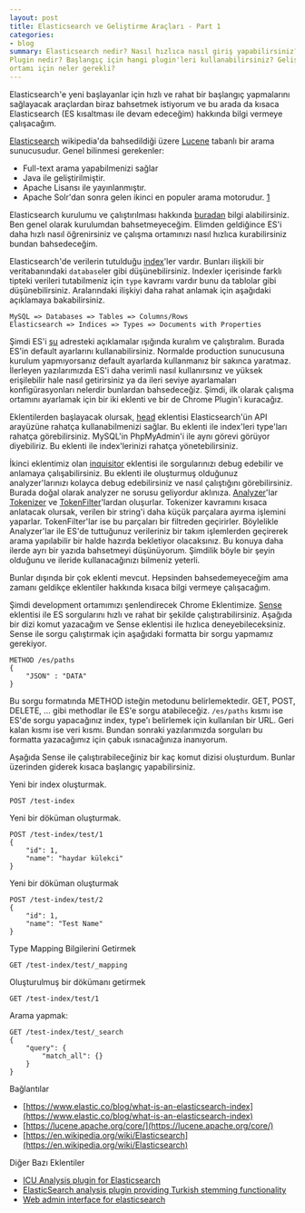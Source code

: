 ```yaml
---
layout: post
title: Elasticsearch ve Geliştirme Araçları - Part 1
categories:
- blog
summary: Elasticsearch nedir? Nasıl hızlıca nasıl giriş yapabilirsiniz? 
Plugin nedir? Başlangıç için hangi plugin'leri kullanabilirsiniz? Geliştirme 
ortamı için neler gerekli?
---
```


Elasticsearch'e yeni başlayanlar için hızlı ve rahat bir başlangıç yapmalarını 
sağlayacak araçlardan biraz bahsetmek istiyorum ve bu arada da kısaca 
Elasticsearch (ES kısaltması ile devam edeceğim) hakkında bilgi vermeye 
çalışacağım.

[Elasticsearch](https://en.wikipedia.org/wiki/Elasticsearch) wikipedia'da 
bahsedildiği üzere [Lucene](https://lucene.apache.org/core/) tabanlı bir arama 
sunucusudur. Genel bilinmesi gerekenler:

 - Full-text arama yapabilmenizi sağlar
 - Java ile geliştirilmiştir.
 - Apache Lisansı ile yayınlanmıştır.
 - Apache Solr'dan sonra gelen ikinci en populer arama motorudur. 
    [1](http://db-engines.com/en/ranking/search+engine)

Elasticsearch kurulumu ve çalıştırılması hakkında 
[buradan](https://www.elastic.co/downloads/elasticsearch) bilgi alabilirsiniz. 
Ben genel olarak kurulumdan bahsetmeyeceğim. Elimden geldiğince ES'i daha 
hızlı nasıl öğrenirsiniz ve çalışma ortamınızı nasıl hızlıca kurabilirsiniz
bundan bahsedeceğim.

Elasticsearch'de verilerin tutulduğu [index](https://www.elastic.co/blog/what-is-an-elasticsearch-index)'ler 
vardır. Bunları ilişkili bir veritabanındaki `database`ler gibi düşünebilirsiniz. 
Indexler içerisinde farklı tipteki verileri tutabilmeniz için `type` kavramı 
vardır bunu da tablolar gibi düşünebilirsiniz. Aralarındaki ilişkiyi daha rahat 
anlamak için aşağıdaki açıklamaya bakabilirsiniz. 

```
MySQL => Databases => Tables => Columns/Rows
Elasticsearch => Indices => Types => Documents with Properties
```

Şimdi ES'i [şu](https://www.elastic.co/downloads/elasticsearch) adresteki 
açıklamalar ışığında kuralım ve çalıştıralım. Burada ES'in default ayarlarını 
kullanabilirsiniz. Normalde production sunucusuna kurulum yapmıyorsanız default 
ayarlarda kullanmanız bir sakınca yaratmaz. İlerleyen yazılarımızda ES'i daha verimli
nasıl kullanırsınız ve yüksek erişilebilir hale nasıl getirirsiniz ya da ileri seviye 
ayarlamaları konfigürasyonları nelerdir bunlardan bahsedeceğiz. Şimdi, ilk olarak 
çalışma ortamını ayarlamak için bir iki eklenti ve bir de Chrome Plugin'i 
kuracağız. 

Eklentilerden başlayacak olursak, [head](https://github.com/mobz/elasticsearch-head) 
eklentisi Elasticsearch'ün API arayüzüne rahatça kullanabilmenizi sağlar. Bu 
eklenti ile index'leri type'ları rahatça görebilirsiniz. MySQL'in PhpMyAdmin'i
ile aynı görevi görüyor diyebiliriz. Bu eklenti ile index'lerinizi rahatça 
yönetebilirsiniz. 

İkinci eklentimiz olan [inquisitor](https://github.com/polyfractal/elasticsearch-inquisitor)
eklentisi ile sorgularınızı debug edebilir ve anlamaya çalışabilirsiniz. Bu 
eklenti ile oluşturmuş olduğunuz analyzer'larınızı kolayca debug edebilirsiniz
ve nasıl çalıştığını görebilirsiniz. Burada doğal olarak analyzer ne sorusu 
geliyordur aklınıza. [Analyzer](https://www.elastic.co/guide/en/elasticsearch/reference/1.4/analysis-analyzers.html)'lar 
[Tokenizer](https://www.elastic.co/guide/en/elasticsearch/reference/1.4/analysis-tokenizers.html) 
ve [TokenFilter](https://www.elastic.co/guide/en/elasticsearch/reference/1.4/analysis-tokenfilters.html)'lardan 
oluşurlar. Tokenizer kavramını kısaca anlatacak olursak, verilen bir string'i daha 
küçük parçalara ayırma işlemini yaparlar. TokenFilter'lar ise bu parçaları bir 
filtreden geçirirler. Böylelikle Analyzer'lar ile ES'de tuttuğunuz verileriniz 
bir takım işlemlerden geçirerek arama yapılabilir bir halde hazırda bekletiyor 
olacaksınız. Bu konuya daha ilerde ayrı bir yazıda bahsetmeyi düşünüyorum. Şimdilik 
böyle bir şeyin olduğunu ve ileride kullanacağınızı bilmeniz yeterli.

Bunlar dışında bir çok eklenti mevcut. Hepsinden bahsedemeyeceğim ama zamanı 
geldikçe eklentiler hakkında kısaca bilgi vermeye çalışacağım. 

Şimdi development ortamımızı şenlendirecek Chrome Eklentimize. 
[Sense](https://www.elastic.co/blog/found-sense-a-cool-json-aware-interface-to-elasticsearch)
eklentisi ile ES sorgularını hızlı ve rahat bir şekilde çalıştırabilirsiniz. 
Aşağıda bir dizi komut yazacağım ve Sense eklentisi ile hızlıca deneyebileceksiniz.
Sense ile sorgu çalıştırmak için aşağıdaki formatta bir sorgu yapmamız gerekiyor.

```
METHOD /es/paths
{
    "JSON" : "DATA"
}
```

Bu sorgu formatında METHOD isteğin metodunu belirlemektedir. GET, POST, DELETE, ... 
gibi methodlar ile ES'e sorgu atabileceğiz. `/es/paths` kısmı ise ES'de sorgu 
yapacağınız index, type'ı belirlemek için kullanılan bir URL. Geri kalan kısmı ise 
veri kısmı. Bundan sonraki yazılarımızda sorguları bu formatta yazacağımız için
çabuk ısınacağınıza inanıyorum.

Aşağıda Sense ile çalıştırabileceğiniz bir kaç komut dizisi oluşturdum. Bunlar 
üzerinden giderek kısaca başlangıç yapabilirsiniz. 

Yeni bir index oluşturmak.

```
POST /test-index
```

Yeni bir döküman oluşturmak.

```
POST /test-index/test/1
{
    "id": 1,
    "name": "haydar külekci"
}
```

Yeni bir döküman oluşturmak

```
POST /test-index/test/2
{
    "id": 1,
    "name": "Test Name"
}
```

Type Mapping Bilgilerini Getirmek

```
GET /test-index/test/_mapping
```

Oluşturulmuş bir dökümanı getirmek

```
GET /test-index/test/1
```

Arama yapmak:

```
GET /test-index/test/_search
{
    "query": {
        "match_all": {}
    }
}
```



Bağlantılar 

 - [https://www.elastic.co/blog/what-is-an-elasticsearch-index](https://www.elastic.co/blog/what-is-an-elasticsearch-index)
 - [https://lucene.apache.org/core/](https://lucene.apache.org/core/)
 - [https://en.wikipedia.org/wiki/Elasticsearch](https://en.wikipedia.org/wiki/Elasticsearch)

Diğer Bazı Eklentiler 

 - [ICU Analysis plugin for Elasticsearch](https://github.com/elastic/elasticsearch-analysis-icu)
 - [ElasticSearch analysis plugin providing Turkish stemming functionality](https://github.com/skroutz/elasticsearch-analysis-turkishstemmer/)
 - [Web admin interface for elasticsearch](https://github.com/lmenezes/elasticsearch-kopf)
